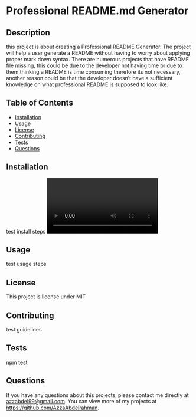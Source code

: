 # Professional README.md Generator

    
  ## Description 
  this project is about creating a Professional README Generator. The project will help a user generate a README without having to worry about applying proper mark down syntax. There are numerous projects that have README file missing, this could be due to the developer not having time or due to them thinking a README is time consuming therefore its not necessary, another reason could be that the developer doesn’t have a sufficient knowledge on what professional README is supposed to look like.  

  ## Table of Contents
  * [Installation](#installation)
  * [Usage](#usage)
  * [License](#license)
  * [Contributing](#contributing)
  * [Tests](#tests)
  * [Questions](#questions)
  
  ## Installation 
  test install steps
  <video src="demo.mp4" controls title="Title"></video>
  ## Usage 
  test usage steps

  ## License 
  This project is license under MIT

  ## Contributing 
  test guidelines

  ## Tests
  npm test

  ## Questions
  If you have any questions about this projects, please contact me directly at azzabdel99@gmail.com. You can view more of my projects at https://github.com/AzzaAbdelrahman.


























